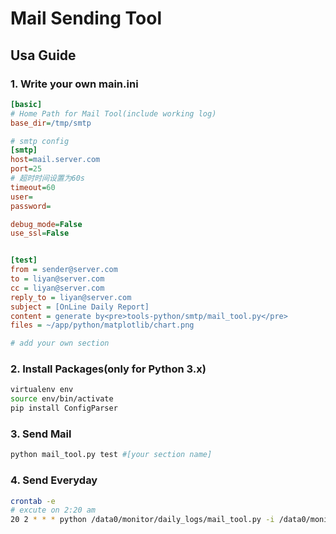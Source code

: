 # Mail Sending Tool

## Usa Guide

### 1. Write your own main.ini

```ini
[basic]
# Home Path for Mail Tool(include working log)
base_dir=/tmp/smtp

# smtp config
[smtp]
host=mail.server.com
port=25
# 超时时间设置为60s
timeout=60
user=
password=

debug_mode=False
use_ssl=False


[test]
from = sender@server.com
to = liyan@server.com
cc = liyan@server.com
reply_to = liyan@server.com
subject = [OnLine Daily Report]
content = generate by<pre>tools-python/smtp/mail_tool.py</pre>
files = ~/app/python/matplotlib/chart.png

# add your own section
```

### 2. Install Packages(only for Python 3.x)

```bash
virtualenv env
source env/bin/activate
pip install ConfigParser
```

### 3. Send Mail

```bash
python mail_tool.py test #[your section name]
```

### 4. Send Everyday

```bash
crontab -e
# excute on 2:20 am
20 2 * * * python /data0/monitor/daily_logs/mail_tool.py -i /data0/monitor/daily_logs/mail.ini -s platform
```
